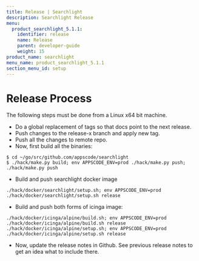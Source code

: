 ```yaml
---
title: Release | Searchlight
description: Searchlight Release
menu:
  product_searchlight_5.1.1:
    identifier: release
    name: Release
    parent: developer-guide
    weight: 15
product_name: searchlight
menu_name: product_searchlight_5.1.1
section_menu_id: setup
---
```


# Release Process

The following steps must be done from a Linux x64 bit machine.

- Do a global replacement of tags so that docs point to the next release.
- Push changes to the release-x branch and apply new tag.
- Push all the changes to remote repo.
- Now, first build all the binaries:
```console
$ cd ~/go/src/github.com/appscode/searchlight
$ ./hack/make.py build; env APPSCODE_ENV=prod ./hack/make.py push; ./hack/make.py push
```
- Build and push searchlight docker image
```console
./hack/docker/searchlight/setup.sh; env APPSCODE_ENV=prod ./hack/docker/searchlight/setup.sh release
```
- Build and push both forms of icinga image:
```console
./hack/docker/icinga/alpine/build.sh; env APPSCODE_ENV=prod ./hack/docker/icinga/alpine/build.sh release
./hack/docker/icinga/alpine/setup.sh; env APPSCODE_ENV=prod ./hack/docker/icinga/alpine/setup.sh release
```
- Now, update the release notes in Github. See previous release notes to get an idea what to include there.
